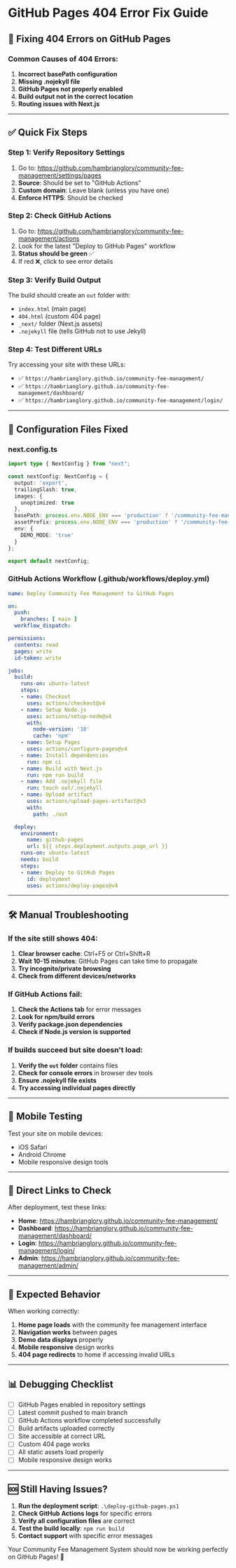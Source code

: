 # GitHub Pages 404 Error Fix Guide

## 🔧 **Fixing 404 Errors on GitHub Pages**

### **Common Causes of 404 Errors:**

1. **Incorrect basePath configuration**
2. **Missing .nojekyll file**
3. **GitHub Pages not properly enabled**
4. **Build output not in the correct location**
5. **Routing issues with Next.js**

---

## **✅ Quick Fix Steps**

### **Step 1: Verify Repository Settings**
1. Go to: https://github.com/hambrianglory/community-fee-management/settings/pages
2. **Source**: Should be set to "GitHub Actions"
3. **Custom domain**: Leave blank (unless you have one)
4. **Enforce HTTPS**: Should be checked

### **Step 2: Check GitHub Actions**
1. Go to: https://github.com/hambrianglory/community-fee-management/actions
2. Look for the latest "Deploy to GitHub Pages" workflow
3. **Status should be green** ✅
4. If red ❌, click to see error details

### **Step 3: Verify Build Output**
The build should create an `out` folder with:
- `index.html` (main page)
- `404.html` (custom 404 page)
- `_next/` folder (Next.js assets)
- `.nojekyll` file (tells GitHub not to use Jekyll)

### **Step 4: Test Different URLs**
Try accessing your site with these URLs:
- ✅ `https://hambrianglory.github.io/community-fee-management/`
- ✅ `https://hambrianglory.github.io/community-fee-management/dashboard/`
- ✅ `https://hambrianglory.github.io/community-fee-management/login/`

---

## **🔧 Configuration Files Fixed**

### **next.config.ts**
```typescript
import type { NextConfig } from "next";

const nextConfig: NextConfig = {
  output: 'export',
  trailingSlash: true,
  images: {
    unoptimized: true
  },
  basePath: process.env.NODE_ENV === 'production' ? '/community-fee-management' : '',
  assetPrefix: process.env.NODE_ENV === 'production' ? '/community-fee-management/' : '',
  env: {
    DEMO_MODE: 'true'
  }
};

export default nextConfig;
```

### **GitHub Actions Workflow (.github/workflows/deploy.yml)**
```yaml
name: Deploy Community Fee Management to GitHub Pages

on:
  push:
    branches: [ main ]
  workflow_dispatch:

permissions:
  contents: read
  pages: write
  id-token: write

jobs:
  build:
    runs-on: ubuntu-latest
    steps:
    - name: Checkout
      uses: actions/checkout@v4
    - name: Setup Node.js
      uses: actions/setup-node@v4
      with:
        node-version: '18'
        cache: 'npm'
    - name: Setup Pages
      uses: actions/configure-pages@v4
    - name: Install dependencies
      run: npm ci
    - name: Build with Next.js
      run: npm run build
    - name: Add .nojekyll file
      run: touch out/.nojekyll
    - name: Upload artifact
      uses: actions/upload-pages-artifact@v3
      with:
        path: ./out

  deploy:
    environment:
      name: github-pages
      url: ${{ steps.deployment.outputs.page_url }}
    runs-on: ubuntu-latest
    needs: build
    steps:
    - name: Deploy to GitHub Pages
      id: deployment
      uses: actions/deploy-pages@v4
```

---

## **🛠️ Manual Troubleshooting**

### **If the site still shows 404:**

1. **Clear browser cache**: Ctrl+F5 or Ctrl+Shift+R
2. **Wait 10-15 minutes**: GitHub Pages can take time to propagate
3. **Try incognito/private browsing**
4. **Check from different devices/networks**

### **If GitHub Actions fail:**

1. **Check the Actions tab** for error messages
2. **Look for npm/build errors**
3. **Verify package.json dependencies**
4. **Check if Node.js version is supported**

### **If builds succeed but site doesn't load:**

1. **Verify the `out` folder** contains files
2. **Check for console errors** in browser dev tools
3. **Ensure .nojekyll file exists**
4. **Try accessing individual pages directly**

---

## **📱 Mobile Testing**

Test your site on mobile devices:
- iOS Safari
- Android Chrome
- Mobile responsive design tools

---

## **🔗 Direct Links to Check**

After deployment, test these links:
- **Home**: https://hambrianglory.github.io/community-fee-management/
- **Dashboard**: https://hambrianglory.github.io/community-fee-management/dashboard/
- **Login**: https://hambrianglory.github.io/community-fee-management/login/
- **Admin**: https://hambrianglory.github.io/community-fee-management/admin/

---

## **🎯 Expected Behavior**

When working correctly:
1. **Home page loads** with the community fee management interface
2. **Navigation works** between pages
3. **Demo data displays** properly
4. **Mobile responsive** design works
5. **404 page redirects** to home if accessing invalid URLs

---

## **📊 Debugging Checklist**

- [ ] GitHub Pages enabled in repository settings
- [ ] Latest commit pushed to main branch
- [ ] GitHub Actions workflow completed successfully
- [ ] Build artifacts uploaded correctly
- [ ] Site accessible at correct URL
- [ ] Custom 404 page works
- [ ] All static assets load properly
- [ ] Mobile responsive design works

---

## **🆘 Still Having Issues?**

1. **Run the deployment script**: `.\deploy-github-pages.ps1`
2. **Check GitHub Actions logs** for specific errors
3. **Verify all configuration files** are correct
4. **Test the build locally**: `npm run build`
5. **Contact support** with specific error messages

Your Community Fee Management System should now be working perfectly on GitHub Pages! 🎉

